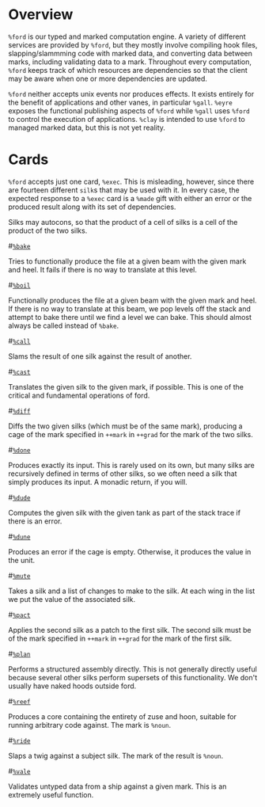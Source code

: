 Overview 
===

`%ford` is our typed and marked computation engine.  A variety of
different services are provided by `%ford`, but they mostly involve
compiling hook files, slapping/slammming code with marked data, and
converting data between marks, including validating data to a mark.
Throughout every computation, `%ford` keeps track of which resources
are dependencies so that the client may be aware when one or more
dependencies are updated.

`%ford` neither accepts unix events nor produces effects.  It exists
entirely for the benefit of applications and other vanes, in
particular `%gall`.  `%eyre` exposes the functional publishing aspects
of `%ford` while `%gall` uses `%ford` to control the execution of
applications.  `%clay` is intended to use `%ford` to managed marked
data, but this is not yet reality.

Cards
===

`%ford` accepts just one card, `%exec`.  This is misleading, however,
since there are fourteen different `silk`s that may be used with it.
In every case, the expected response to a `%exec` card is a `%made`
gift with either an error or the produced result along with its set of
dependencies.

Silks may autocons, so that the product of a cell of silks is a cell
of the product of the two silks.

#[`%bake`](#bake)

Tries to functionally produce the file at a given beam with the given
mark and heel.  It fails if there is no way to translate at this level.

#[`%boil`](#boil)

Functionally produces the file at a given beam with the given mark and
heel.  If there is no way to translate at this beam, we pop levels off
the stack and attempt to bake there until we find a level we can bake.
This should almost always be called instead of `%bake`.

#[`%call`](#call)

Slams the result of one silk against the result of another.

#[`%cast`](#cast)

Translates the given silk to the given mark, if possible.  This is one
of the critical and fundamental operations of ford.

#[`%diff`](#diff)

Diffs the two given silks (which must be of the same mark), producing
a cage of the mark specified in `++mark` in `++grad` for the mark of
the two silks.

#[`%done`](#done)

Produces exactly its input.  This is rarely used on its own, but many
silks are recursively defined in terms of other silks, so we often
need a silk that simply produces its input.  A monadic return, if you
will.

#[`%dude`](#dude)

Computes the given silk with the given tank as part of the stack trace
if there is an error.

#[`%dune`](#dune)

Produces an error if the cage is empty.  Otherwise, it produces the
value in the unit.

#[`%mute`](#mute)

Takes a silk and a list of changes to make to the silk.  At each wing
in the list we put the value of the associated silk.

#[`%pact`](#pact)

Applies the second silk as a patch to the first silk.  The second silk
must be of the mark specified in `++mark` in `++grad` for the mark of
the first silk.

#[`%plan`](#plan)

Performs a structured assembly directly.  This is not generally
directly useful because several other silks perform supersets of this
functionality.  We don't usually have naked hoods outside ford.

#[`%reef`](#reef)

Produces a core containing the entirety of zuse and hoon, suitable for
running arbitrary code against.  The mark is `%noun`.

#[`%ride`](#ride)

Slaps a twig against a subject silk.  The mark of the result is
`%noun`.

#[`%vale`](#vale)

Validates untyped data from a ship against a given mark.  This is an
extremely useful function.
